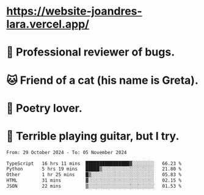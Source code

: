# https://website-joandres-lara.vercel.app/
# 🐛 Professional reviewer of bugs.
# 🐱 Friend of a cat (his name is Greta).
# 📜 Poetry lover.
# 🎸 Terrible playing guitar, but I try.

<!--START_SECTION:waka-->

```txt
From: 29 October 2024 - To: 05 November 2024

TypeScript   16 hrs 11 mins  ████████████████▓░░░░░░░░   66.23 %
Python       5 hrs 19 mins   █████▒░░░░░░░░░░░░░░░░░░░   21.80 %
Other        1 hr 25 mins    █▒░░░░░░░░░░░░░░░░░░░░░░░   05.83 %
HTML         31 mins         ▓░░░░░░░░░░░░░░░░░░░░░░░░   02.15 %
JSON         22 mins         ▒░░░░░░░░░░░░░░░░░░░░░░░░   01.53 %
```

<!--END_SECTION:waka-->
